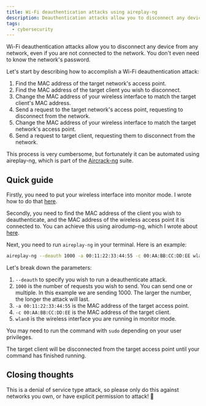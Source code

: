 ```yaml
---
title: Wi-Fi deauthentication attacks using aireplay-ng
description: Deauthentication attacks allow you to disconnect any device from any network, even if you are not connected to the network.
tags:
  - cybersecurity
---
```


Wi-Fi deauthentication attacks allow you to disconnect any device from any network, even if you are not connected to the network. You don't even need to know the network's password.

Let's start by describing how to accomplish a Wi-Fi deauthentication attack:

1. Find the MAC address of the target network's access point.
2. Find the MAC address of the target client you wish to disconnect.
3. Change the MAC address of your wireless interface to match the target client's MAC address.
4. Send a request to the target network's access point, requesting to disconnect from the network.
5. Change the MAC address of your wireless interface to match the target network's access point.
6. Send a request to target client, requesting them to disconnect from the network.

This process is very cumbersome, but fortunately it can be automated using aireplay-ng, which is part of the [Aircrack-ng](https://aircrack-ng.org/?ref=inkyvoxel.com) suite.

## Quick guide

Firstly, you need to put your wireless interface into monitor mode. I wrote how to do that [here](/how-to-enable-monitor-mode/).

Secondly, you need to find the MAC address of the client you wish to deauthenticate, and the MAC address of the wireless access point it is connected to. You can achieve this using airodump-ng, which I wrote about [here](/how-to-sniff-wi-fi-packets-using-airodump-ng/).

Next, you need to run `aireplay-ng` in your terminal. Here is an example:

```sh
aireplay-ng --deauth 1000 -a 00:11:22:33:44:55 -c 00:AA:BB:CC:DD:EE wlan0
```

Let's break down the parameters:

1. `--deauth` to specify you wish to run a deauthenticate attack.
2. `1000` is the number of requests you wish to send. You can send one or multiple. In this example we are sending 1000. The larger the number, the longer the attack will last.
3. `-a 00:11:22:33:44:55` is the MAC address of the target access point.
4. `-c 00:AA:BB:CC:DD:EE` is the MAC address of the target client.
5. `wlan0` is the wireless interface you are running in monitor mode.

You may need to run the command with `sudo` depending on your user privileges.

The target client will be disconnected from the target access point until your command has finished running.

## Closing thoughts

This is a denial of service type attack, so please only do this against networks you own, or have explicit permission to attack! 🙏
